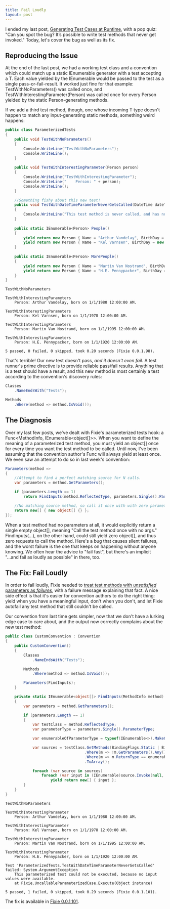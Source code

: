 ```yaml
---
title: Fail Loudly
layout: post
---
```

I ended my last post, [Generating Test Cases at Runtime](https://patrick.lioi.net/2013/10/09/generating-test-cases-at-runtime/), with a pop quiz: "Can you spot the bug? It’s possible to write test methods that never get invoked." Today, let's cover the bug as well as its fix.

## Reproducing the Issue

At the end of the last post, we had a working test class and a convention which could match up a static IEnumerable<T> generator with a test accepting a T. Each value yielded by the IEnumerable<T> would be passed to the test as a single pass-or-fail-result. It worked just fine for that example: TestWithNoParameters() was called once, and TestWithInterestingParameter(Person) was called once for every Person yielded by the static Person-generating methods.

If we add a third test method, though, one whose incoming T type doesn't happen to match any input-generating static methods, something weird happens:

```cs
public class ParameterizedTests
{
    public void TestWithNoParameters()
    {
        Console.WriteLine("TestWithNoParameters");
        Console.WriteLine();
    }
 
    public void TestWithInterestingParameter(Person person)
    {
        Console.WriteLine("TestWithInterestingParameter");
        Console.WriteLine("    Person: " + person);
        Console.WriteLine();
    }

    //Something fishy about this new test!
    public void TestWithDateTimeParameterNeverGetsCalled(DateTime dateTime)
    {
        Console.WriteLine("This test method is never called, and has no effect on the test run's output!");
    }
 
    public static IEnumerable<Person> People()
    {
        yield return new Person { Name = "Arthur Vandelay", BirthDay = new DateTime(1980, 1, 1) };
        yield return new Person { Name = "Kel Varnsen", BirthDay = new DateTime(1978, 1, 1) };
    }
 
    public static IEnumerable<Person> MorePeople()
    {
        yield return new Person { Name = "Martin Van Nostrand", BirthDay = new DateTime(1995, 1, 1) };
        yield return new Person { Name = "H.E. Pennypacker", BirthDay = new DateTime(1920, 1, 1) };
    }
}
```

```
TestWithNoParameters

TestWithInterestingParameters
    Person: Arthur Vandelay, born on 1/1/1980 12:00:00 AM.

TestWithInterestingParameters
    Person: Kel Varnsen, born on 1/1/1978 12:00:00 AM.

TestWithInterestingParameters
    Person: Martin Van Nostrand, born on 1/1/1995 12:00:00 AM.

TestWithInterestingParameters
    Person: H.E. Pennypacker, born on 1/1/1920 12:00:00 AM.

5 passed, 0 failed, 0 skipped, took 0.20 seconds (Fixie 0.0.1.98).
```

That's terrible! Our new test doesn't pass, _and it doesn't even fail_. A test runner's prime directive is to provide reliable pass/fail results. Anything that is a test should have a result, and this new method is most certainly a test according to the convention's discovery rules:

```cs
Classes
    .NameEndsWith("Tests");

Methods
    .Where(method => method.IsVoid());
```

## The Diagnosis

Over my last few posts, we've dealt with Fixie's parameterized tests hook: a Func<MethodInfo, IEnumerable<object[]>>. When you want to define the meaning of a parameterized test method, you must yield an object[] once for every time you want the test method to be called. Until now, I've been assuming that the convention author's Func will always yield at least once. We even saw an attempt to do so in last week's convention:

```cs
Parameters(method =>
{
    //Attempt to find a perfect matching source for N calls.
    var parameters = method.GetParameters();

    if (parameters.Length == 1)
        return FindInputs(method.ReflectedType, parameters.Single().ParameterType);

    //No matching source method, so call it once with with zero parameters.
    return new[] { new object[] {} };
});
```

When a test method had no parameters at all, it would explicitly return a single empty object[], meaning "Call the test method once with no args." FindInputs(...), on the other hand, could still yield zero object[], and thus zero requests to call the method. Here's a bug that causes silent failures, and the worst failure is the one that keeps on happening without anyone knowing. We often hear the advice to "fail fast", but there's an implicit "...and fail as loudly as possible" in there, too.

## The Fix: Fail Loudly

In order to fail loudly, Fixie needed to [treat test methods with _unsatisfied_ parameters as _failures_](https://github.com/fixie/fixie/commit/006f3a74e0f47222e1e44b8f192d44d70172a788), with a failure message explaining that fact. A nice side effect is that it's easier for convention authors to do the right thing: yield when you have a meaningful input, don't when you don't, and let Fixie autofail any test method that still couldn't be called.

Our convention from last time gets simpler, now that we don't have a lurking edge case to care about, and the output now correctly complains about the new test method:

```cs
public class CustomConvention : Convention
{
    public CustomConvention()
    {
        Classes
            .NameEndsWith("Tests");

        Methods
            .Where(method => method.IsVoid());

        Parameters(FindInputs);
    }

    private static IEnumerable<object[]> FindInputs(MethodInfo method)
    {
        var parameters = method.GetParameters();

        if (parameters.Length == 1)
        {
            var testClass = method.ReflectedType;
            var parameterType = parameters.Single().ParameterType;

            var enumerableOfParameterType = typeof(IEnumerable<>).MakeGenericType(parameterType);

            var sources = testClass.GetMethods(BindingFlags.Static | BindingFlags.Public)
                                   .Where(m => !m.GetParameters().Any())
                                   .Where(m => m.ReturnType == enumerableOfParameterType)
                                   .ToArray();

            foreach (var source in sources)
                foreach (var input in (IEnumerable)source.Invoke(null, null))
                    yield return new[] { input };
        }
    }
}
```

```
TestWithNoParameters

TestWithInterestingParameter
    Person: Arthur Vandelay, born on 1/1/1980 12:00:00 AM.

TestWithInterestingParameter
    Person: Kel Varnsen, born on 1/1/1978 12:00:00 AM.

TestWithInterestingParameter
    Person: Martin Van Nostrand, born on 1/1/1995 12:00:00 AM.

TestWithInterestingParameter
    Person: H.E. Pennypacker, born on 1/1/1920 12:00:00 AM.

Test 'ParameterizedTests.TestWithDateTimeParameterNeverGetsCalled' failed: System.ArgumentException
    This parameterized test could not be executed, because no input values were available.
    at Fixie.UncallableParameterizedCase.Execute(Object instance)

5 passed, 1 failed, 0 skipped, took 0.29 seconds (Fixie 0.0.1.101).
```

The fix is available in [Fixie 0.0.1.101](http://www.nuget.org/packages/Fixie/0.0.1.101).
